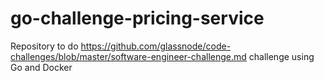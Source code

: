 # go-challenge-pricing-service
Repository to do https://github.com/glassnode/code-challenges/blob/master/software-engineer-challenge.md challenge using Go and Docker
